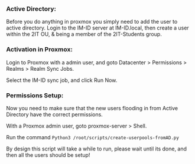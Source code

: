 ### Active Directory:
Before you do anything in proxmox you simply need to add the user to active directory. Login to the IM-ID server at IM-ID.local, then create a user within the 2IT OU, & being a member of the 2IT-Students group.

### Activation in Proxmox:
Login to Proxmox with a admin user, and goto Datacenter > Permissions > Realms > Realm Sync Jobs. 

Select the IM-ID sync job, and click Run Now.

### Permissions Setup:
Now you need to make sure that the new users flooding in from Active Directory have the correct permissions.

With a Proxmox admin user, goto proxmox-server > Shell. 

Run the command `Python3 /root/scripts/create-userpools-fromAD.py`

By design this script will take a while to run, please wait until its done, and then all the users should be setup!